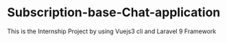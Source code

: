 # Subscription-base-Chat-application
This is the Internship Project by using Vuejs3 cli and Laravel 9 Framework 
<template>
    <!-- <div class="row"> -->
    <div class="col-md-6 mx-auto p-0">
        <div class="card-body">
            <div class="login-box">
                <div class="login-snip">
                    <input id="tab-1" type="radio" name="tab" class="sign-in" checked><label for="tab-1"
                        class="tab">Login</label>
                    <input id="tab-2" type="radio" name="tab" class="sign-up"><label for="tab-2" class="tab">Sign
                        Up</label>
                    <div class="login-space">
                        <div class="login">
                            <form @submit.prevent="login" method="POST">
                            <div class="group">
                                <label for="user_name" class="label">Username</label>
                                <input name="user_name" v-model="user_name" type="text" class="input" placeholder="Enter your username">
                            </div>
                            <div class="group">
                                <label for="password" class="label">Password</label>
                                <input name="password" v-model="password" type="password" class="input" data-type="password"
                                    placeholder="Enter your password">
                            </div>


                            <div class="group">
                                <input id="check" type="checkbox" class="check" checked>
                                <label for="check"><span class="icon"></span> Keep me Signed in</label>
                            </div>
                            <div class="group">
                                <button type="submit" class="button" value="Log In">Log In</button>
                                <!-- <span>{{ msg }}</span>-->
                            </div>
                            <div class="hr"></div>
                            <div class="foot">
                                <a href="#">Forgot Password?</a>
                            </div>
                            </form>
                        </div>


                        <div class="sign-up-form">
                            <form @submit.prevent="registration" method="POST">
                                <div class="group">
                                    <label for="name" class="label">Name</label>
                                    <input name="name" v-model="name" type="text" class="input" 
                                        placeholder="Enter your Name" required>
                                </div>
                                <div class="group">
                                    <label for="user_name" class="label">Username</label>
                                    <input name="user_name" v-model="user_name" type="text" class="input" 
                                        placeholder="Enter your username" required>
                                </div>
                                <div class="group">
                                    <label for="email" class="label">Email</label>
                                    <input name="email" v-model="email" type="email" class="input" 
                                        placeholder="Enter your email" required>
                                </div>
                                <div class="group">
                                    <label for="password" class="label">Password</label>
                                    <input name="password" v-model="password" type="password" class="input" 
                                         placeholder="Enter your password" required>
                                </div>
                                <div class="group">
                                    <label for="contract_number" class="label">Contact No</label>
                                    <input name="contract_number" v-model="contract_number" type="text" class="input" 
                                    placeholder="Enter your contact" required>
                                </div>

                                <div class="group">
                                    <button type="submit" class="button" value="Sign Up">Sign Up </button>
                                    <!-- <span>{{ msg }}</span> -->
                                    

                                </div>

                                <div class="hr"></div>
                                <!-- <div class="foot">
									<label for="tab-1">Already Member?</label>
								</div> -->
                            </form>
                        </div>

                    </div>
                </div>
            </div>
        </div>
    </div>
    <!-- </div> -->

</template>

<style>
@import '@/CSS/style.css';
</style>


<script>

    export default {
        name: 'App',
        data() {
            return{
            name: "",
            user_name: "",
            email: "",
            password: "",
            contract_number: "",
            token: "",
            //msg: ""
            };
        },
        inject: ['apiBasePath'],
        methods: {
            registration() {
                this.axios.post(this.apiBasePath + 'users/store/',  {
                    name: this.name,
                    user_name: this.user_name,
                    contract_number: this.contract_number,
                    email:this.email,
                    password:this.password,
            })
                        .then((res) => {

                            if (res.status === 200 && res.data.code == 200) {
                                this.$toast.success(res.data.registration); //return data from usercontroller
                                setTimeout( () => location.reload(), 3000);
                                //this.$router.push("/authentications");
                            } else {
                                this.$toast.error("Registration Failed");
                                
                            }
                        });
            },
            login() {
                this.$cookies.remove('token');
                this.axios.post(this.apiBasePath + 'users/login/',  {
                    user_name: this.user_name,
                    password: this.password
            })
                        .then((res) => {

                            if (res.status === 200 && res.data != "no") {
                                //console.log(res.data)
                                document.cookie = "token="+res.data; //Unique id as token
                                // this.msg = alert("Login Success");
                                this.$toast.success("Login Success");
                                setTimeout( () => location.reload(), 3000);
                                this.$router.push('/chatboxs');
                            } else {
                                //this.msg = alert("Invalid Username or Password. Try again with correct information");
                                this.$toast.error("Invalid Username or Password. Try again with correct information");
                                                               
                            }
                        });
            },


        },



    }
</script>
